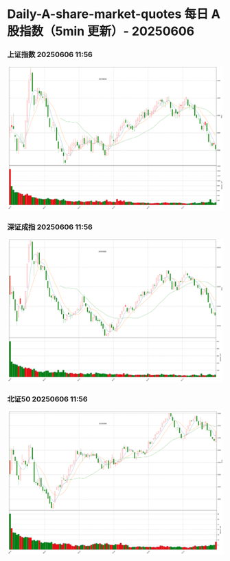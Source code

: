 
# Daily-A-share-market-quotes 每日 A 股指数（5min 更新）- 20250606

### 上证指数 20250606 11:56
![](./fig/2025/6/20250606-sh000001.png)

### 深证成指 20250606 11:56
![](./fig/2025/6/20250606-sz399001.png)

### 北证50 20250606 11:56
![](./fig/2025/6/20250606-bj899050.png)
